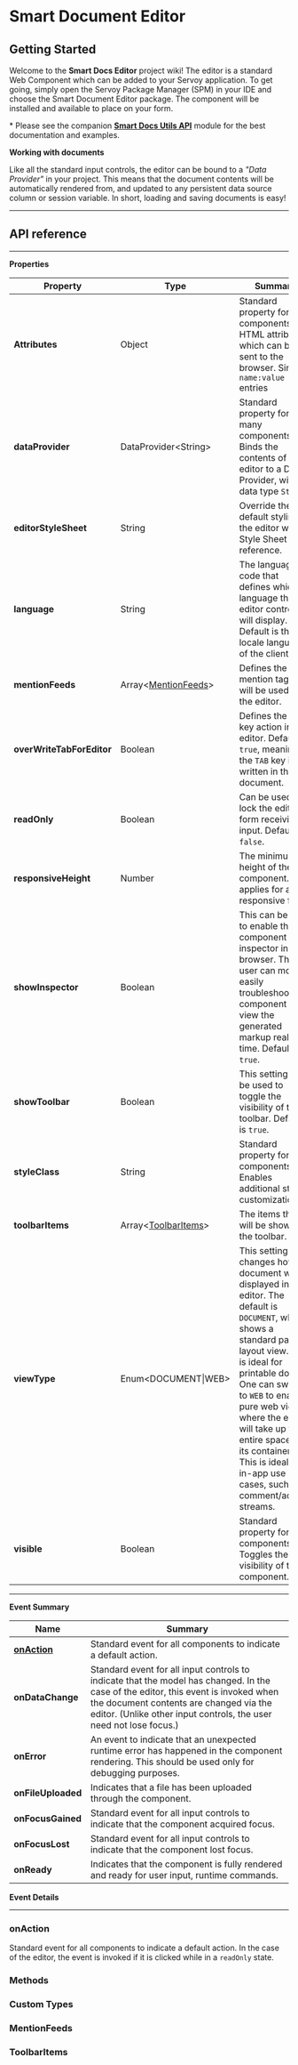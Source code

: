 # Smart Document Editor

## Getting Started

Welcome to the **Smart Docs Editor** project wiki! The editor is a standard Web Component which can be added to your Servoy application. To get going, simply open the Servoy Package Manager (SPM) in your IDE and choose the Smart Document Editor package. The component will be installed and available to place on your form.

\* Please see the companion [**Smart Docs Utils API**](../../../modules/svyUtils/Smart-Doc-Editor-Utils.md#contents) module for the best documentation and examples.

**Working with documents**

Like all the standard input controls, the editor can be bound to a _"Data Provider"_ in your project. This means that the document contents will be automatically rendered from, and updated to any persistent data source column or session variable. In short, loading and saving documents is easy!

***

## API reference

***

**Properties**

| Property                  | Type                                        | Summary                                                                                                                                                                                                                                                                                                                                                                |
| ------------------------- | ------------------------------------------- | ---------------------------------------------------------------------------------------------------------------------------------------------------------------------------------------------------------------------------------------------------------------------------------------------------------------------------------------------------------------------- |
| **Attributes**            | Object                                      | Standard property for all components. HTML attributes which can be sent to the browser. Simple `name:value` entries                                                                                                                                                                                                                                                    |
| **dataProvider**          | DataProvider\<String>                       | Standard property for many components. Binds the contents of the editor to a Data Provider, with data type `String`                                                                                                                                                                                                                                                    |
| **editorStyleSheet**      | String                                      | Override the default styling of the editor with a Style Sheet reference.                                                                                                                                                                                                                                                                                               |
| **language**              | String                                      | The language code that defines which language the editor controls will display. Default is the locale language of the client.                                                                                                                                                                                                                                          |
| **mentionFeeds**          | Array<[MentionFeeds](Home.md#mentionfeeds)> | Defines the mention tags that will be used by the editor.                                                                                                                                                                                                                                                                                                              |
| **overWriteTabForEditor** | Boolean                                     | Defines the `TAB` key action in the editor. Default is `true`, meaning the `TAB` key is written in the document.                                                                                                                                                                                                                                                       |
| **readOnly**              | Boolean                                     | Can be used to lock the editor form receiving input. Default is `false`.                                                                                                                                                                                                                                                                                               |
| **responsiveHeight**      | Number                                      | The minimum height of the component. Only applies for a responsive form.                                                                                                                                                                                                                                                                                               |
| **showInspector**         | Boolean                                     | This can be used to enable the component inspector in the browser. The user can more easily troubleshoot the component and view the generated markup real-time. Default is `true`.                                                                                                                                                                                     |
| **showToolbar**           | Boolean                                     | This setting can be used to toggle the visibility of the toolbar. Default is `true`.                                                                                                                                                                                                                                                                                   |
| **styleClass**            | String                                      | Standard property for all components. Enables additional style customization.                                                                                                                                                                                                                                                                                          |
| **toolbarItems**          | Array<[ToolbarItems](Home.md#toolbaritems)> | The items that will be shown in the toolbar.                                                                                                                                                                                                                                                                                                                           |
| **viewType**              | Enum\<DOCUMENT\|WEB>                        | This setting changes how the document will be displayed in the editor. The default is `DOCUMENT`, which shows a standard page layout view. This is ideal for printable docs. One can switch to `WEB` to enable a pure web view, where the editor will take up the entire space of its container. This is ideal for in-app use cases, such as comment/activity streams. |
| **visible**               | Boolean                                     | Standard property for all components. Toggles the visibility of the component.                                                                                                                                                                                                                                                                                         |

***

**Event Summary**

| Name                             | Summary                                                                                                                                                                                                                                            |
| -------------------------------- | -------------------------------------------------------------------------------------------------------------------------------------------------------------------------------------------------------------------------------------------------- |
| [**onAction**](Home.md#onaction) | Standard event for all components to indicate a default action.                                                                                                                                                                                    |
| **onDataChange**                 | Standard event for all input controls to indicate that the model has changed. In the case of the editor, this event is invoked when the document contents are changed via the editor. (Unlike other input controls, the user need not lose focus.) |
| **onError**                      | An event to indicate that an unexpected runtime error has happened in the component rendering. This should be used only for debugging purposes.                                                                                                    |
| **onFileUploaded**               | Indicates that a file has been uploaded through the component.                                                                                                                                                                                     |
| **onFocusGained**                | Standard event for all input controls to indicate that the component acquired focus.                                                                                                                                                               |
| **onFocusLost**                  | Standard event for all input controls to indicate that the component lost focus.                                                                                                                                                                   |
| **onReady**                      | Indicates that the component is fully rendered and ready for user input, runtime commands.                                                                                                                                                         |

**Event Details**

***

### **onAction**

Standard event for all components to indicate a default action. In the case of the editor, the event is invoked if it is clicked while in a `readOnly` state.

### **Methods**

### **Custom Types**

### **MentionFeeds**

### **ToolbarItems**

